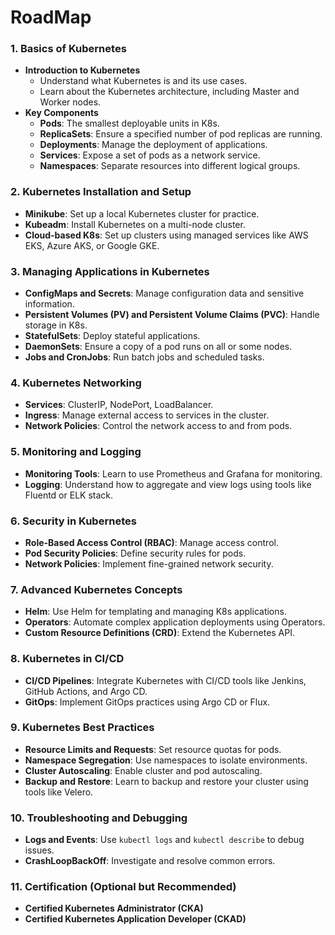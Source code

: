 # RoadMap

### **1. Basics of Kubernetes**
- **Introduction to Kubernetes**
  - Understand what Kubernetes is and its use cases.
  - Learn about the Kubernetes architecture, including Master and Worker nodes.
- **Key Components**
  - **Pods**: The smallest deployable units in K8s.
  - **ReplicaSets**: Ensure a specified number of pod replicas are running.
  - **Deployments**: Manage the deployment of applications.
  - **Services**: Expose a set of pods as a network service.
  - **Namespaces**: Separate resources into different logical groups.

### **2. Kubernetes Installation and Setup**
- **Minikube**: Set up a local Kubernetes cluster for practice.
- **Kubeadm**: Install Kubernetes on a multi-node cluster.
- **Cloud-based K8s**: Set up clusters using managed services like AWS EKS, Azure AKS, or Google GKE.

### **3. Managing Applications in Kubernetes**
- **ConfigMaps and Secrets**: Manage configuration data and sensitive information.
- **Persistent Volumes (PV) and Persistent Volume Claims (PVC)**: Handle storage in K8s.
- **StatefulSets**: Deploy stateful applications.
- **DaemonSets**: Ensure a copy of a pod runs on all or some nodes.
- **Jobs and CronJobs**: Run batch jobs and scheduled tasks.

### **4. Kubernetes Networking**
- **Services**: ClusterIP, NodePort, LoadBalancer.
- **Ingress**: Manage external access to services in the cluster.
- **Network Policies**: Control the network access to and from pods.

### **5. Monitoring and Logging**
- **Monitoring Tools**: Learn to use Prometheus and Grafana for monitoring.
- **Logging**: Understand how to aggregate and view logs using tools like Fluentd or ELK stack.

### **6. Security in Kubernetes**
- **Role-Based Access Control (RBAC)**: Manage access control.
- **Pod Security Policies**: Define security rules for pods.
- **Network Policies**: Implement fine-grained network security.

### **7. Advanced Kubernetes Concepts**
- **Helm**: Use Helm for templating and managing K8s applications.
- **Operators**: Automate complex application deployments using Operators.
- **Custom Resource Definitions (CRD)**: Extend the Kubernetes API.

### **8. Kubernetes in CI/CD**
- **CI/CD Pipelines**: Integrate Kubernetes with CI/CD tools like Jenkins, GitHub Actions, and Argo CD.
- **GitOps**: Implement GitOps practices using Argo CD or Flux.

### **9. Kubernetes Best Practices**
- **Resource Limits and Requests**: Set resource quotas for pods.
- **Namespace Segregation**: Use namespaces to isolate environments.
- **Cluster Autoscaling**: Enable cluster and pod autoscaling.
- **Backup and Restore**: Learn to backup and restore your cluster using tools like Velero.

### **10. Troubleshooting and Debugging**
- **Logs and Events**: Use `kubectl logs` and `kubectl describe` to debug issues.
- **CrashLoopBackOff**: Investigate and resolve common errors.

### **11. Certification (Optional but Recommended)**
- **Certified Kubernetes Administrator (CKA)**
- **Certified Kubernetes Application Developer (CKAD)**

